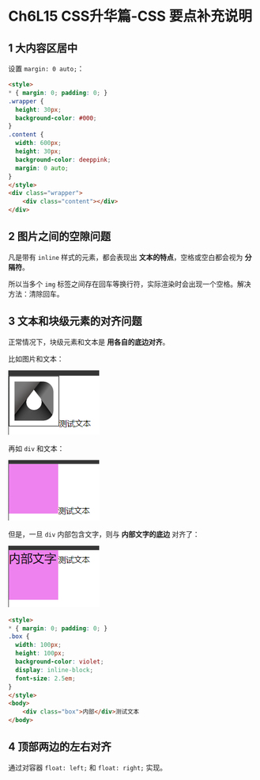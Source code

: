 # Ch6L15 CSS升华篇-CSS 要点补充说明



## 1 大内容区居中

设置 `margin: 0 auto;`：

```html
<style>
* { margin: 0; padding: 0; }
.wrapper {
  height: 30px;
  background-color: #000;
}
.content {
  width: 600px;
  height: 30px;
  background-color: deeppink;
  margin: 0 auto;
}
</style>
<div class="wrapper">
    <div class="content"></div>
</div>
```



## 2 图片之间的空隙问题

凡是带有 `inline` 样式的元素，都会表现出 **文本的特点**，空格或空白都会视为 **分隔符**。

所以当多个 `img` 标签之间存在回车等换行符，实际渲染时会出现一个空格。解决方法：清除回车。



## 3 文本和块级元素的对齐问题

正常情况下，块级元素和文本是 **用各自的底边对齐**。

比如图片和文本：

![img + text](../assets/15-1.png)

再如 `div` 和文本：

![div + text](../assets/15-2.png)

但是，一旦 `div` 内部包含文字，则与 **内部文字的底边** 对齐了：

![text + inner-texted div](../assets/15-3.png)

```html
<style>
* { margin: 0; padding: 0; }
.box {
  width: 100px;
  height: 100px;
  background-color: violet;
  display: inline-block;
  font-size: 2.5em;
}
</style>
<body>
    <div class="box">内部</div>测试文本
</body>
```



## 4 顶部两边的左右对齐

通过对容器 `float: left;` 和 `float: right;` 实现。

